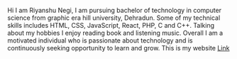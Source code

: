 Hi I am Riyanshu Negi, I am pursuing bachelor of technology in computer science from graphic era hill university, Dehradun. Some of my technical skills includes HTML, CSS, JavaScript, React, PHP, C and C++. Talking about my hobbies I enjoy reading book and listening music. Overall I am a motivated individual who is passionate about technology and is continuously seeking opportunity to learn and grow.
This is my website  [Link](https://riyanshunegi.github.io/riyanshuNegi) 

